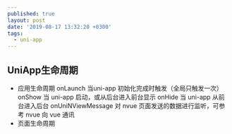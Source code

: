 ```yaml
---
published: true
layout: post
date: '2019-08-17 13:32:20 +0300'
tags:
  - uni-app
---
```

## UniApp生命周期

- 应用生命周期
  onLaunch	当uni-app 初始化完成时触发（全局只触发一次）
  onShow	当 uni-app 启动，或从后台进入前台显示
  onHide	当 uni-app 从前台进入后台
  onUniNViewMessage	对 nvue 页面发送的数据进行监听，可参考 nvue 向 vue 通讯
- 页面生命周期
